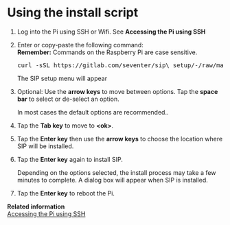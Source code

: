 # Using the install script

1.  Log into the Pi using SSH or Wifi. See **Accessing the Pi using SSH**

2.  Enter or copy-paste the following command:  
    **Remember:**
    Commands on the Raspberry Pi are case sensitive.  

    <pre>curl -sSL https://gitlab.com/seventer/sip\_setup/-/raw/main/sip\_setup.sh | sudo bash</pre>
  
    The SIP setup menu will appear

3.  Optional: Use the **arrow keys** to move between options. Tap the **space bar** to select or de-select an option.

    In most cases the default options are recommended..

4.  Tap the **Tab key** to move to **<ok\>**.

5.  Tap the **Enter key** then use the **arrow keys** to choose the location where SIP will be installed.

6.  Tap the **Enter key** again to install SIP.

    Depending on the options selected, the install process may take a few minutes to complete. A dialog box will appear when SIP is installed.

7.  Tap the **Enter key** to reboot the Pi.

**Related information**  
[Accessing the Pi using SSH](ssh_access)
